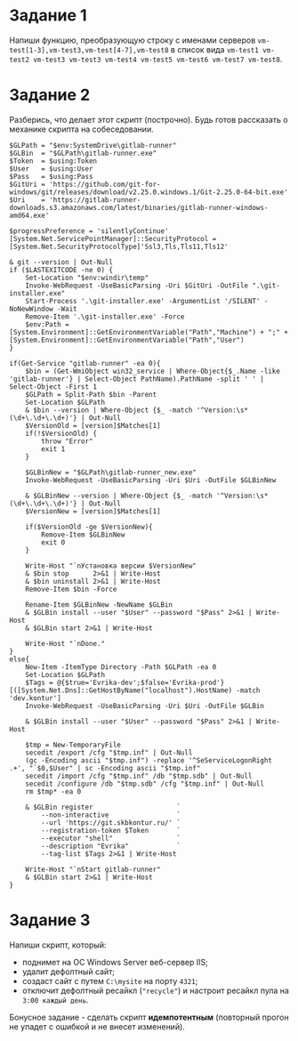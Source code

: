 # Задание 1
Напиши функцию, преобразующую строку с именами серверов ```vm-test[1-3],vm-test3,vm-test[4-7],vm-test8```
в список вида ```vm-test1 vm-test2 vm-test3 vm-test3 vm-test4 vm-test5 vm-test6 vm-test7 vm-test8```.

# Задание 2
Разберись, что делает этот скрипт (построчно). Будь готов рассказать о механике скрипта на собеседовании.
```
$GLPath = "$env:SystemDrive\gitlab-runner"
$GLBin  = "$GLPath\gitlab-runner.exe"
$Token  = $using:Token
$User   = $using:User
$Pass   = $using:Pass
$GitUri = 'https://github.com/git-for-windows/git/releases/download/v2.25.0.windows.1/Git-2.25.0-64-bit.exe'
$Uri    = 'https://gitlab-runner-downloads.s3.amazonaws.com/latest/binaries/gitlab-runner-windows-amd64.exe'

$progressPreference = 'silentlyContinue'
[System.Net.ServicePointManager]::SecurityProtocol = [System.Net.SecurityProtocolType]'Ssl3,Tls,Tls11,Tls12'

& git --version | Out-Null
if ($LASTEXITCODE -ne 0) {
    Set-Location "$env:windir\temp"
    Invoke-WebRequest -UseBasicParsing -Uri $GitUri -OutFile ".\git-installer.exe"
    Start-Process '.\git-installer.exe' -ArgumentList '/SILENT' -NoNewWindow -Wait
    Remove-Item '.\git-installer.exe' -Force
    $env:Path = [System.Environment]::GetEnvironmentVariable("Path","Machine") + ";" + [System.Environment]::GetEnvironmentVariable("Path","User")
}

if(Get-Service "gitlab-runner" -ea 0){
    $bin = (Get-WmiObject win32_service | Where-Object{$_.Name -like 'gitlab-runner'} | Select-Object PathName).PathName -split ' ' | Select-Object -First 1
    $GLPath = Split-Path $bin -Parent
    Set-Location $GLPath
    & $bin --version | Where-Object {$_ -match '^Version:\s*(\d+\.\d+\.\d+)'} | Out-Null
    $VersionOld = [version]$Matches[1]
    if(!$VersionOld) {
        throw "Error"
        exit 1
    }

    $GLBinNew = "$GLPath\gitlab-runner_new.exe"
    Invoke-WebRequest -UseBasicParsing -Uri $Uri -OutFile $GLBinNew

    & $GLBinNew --version | Where-Object {$_ -match '^Version:\s*(\d+\.\d+\.\d+)'} | Out-Null
    $VersionNew = [version]$Matches[1]

    if($VersionOld -ge $VersionNew){
        Remove-Item $GLBinNew
        exit 0
    }

    Write-Host "`nУстановка версии $VersionNew"
    & $bin stop      2>&1 | Write-Host
    & $bin uninstall 2>&1 | Write-Host
    Remove-Item $bin -Force

    Rename-Item $GLBinNew -NewName $GLBin
    & $GLBin install --user "$User" --password "$Pass" 2>&1 | Write-Host
    & $GLBin start 2>&1 | Write-Host

    Write-Host "`nDone."
}
else{
    New-Item -ItemType Directory -Path $GLPath -ea 0
    Set-Location $GLPath
    $Tags = @{$true='Evrika-dev';$false='Evrika-prod'}[([System.Net.Dns]::GetHostByName("localhost").HostName) -match 'dev.kontur']
    Invoke-WebRequest -UseBasicParsing -Uri $Uri -OutFile $GLBin

    & $GLBin install --user "$User" --password "$Pass" 2>&1 | Write-Host

    $tmp = New-TemporaryFile
    secedit /export /cfg "$tmp.inf" | Out-Null
    (gc -Encoding ascii "$tmp.inf") -replace '^SeServiceLogonRight .+', "`$0,$User" | sc -Encoding ascii "$tmp.inf"
    secedit /import /cfg "$tmp.inf" /db "$tmp.sdb" | Out-Null
    secedit /configure /db "$tmp.sdb" /cfg "$tmp.inf" | Out-Null
    rm $tmp* -ea 0

    & $GLBin register                     `
        --non-interactive                 `
        --url 'https://git.skbkontur.ru/' `
        --registration-token $Token       `
        --executor "shell"                `
        --description "Evrika"            `
        --tag-list $Tags 2>&1 | Write-Host

    Write-Host "`nStart gitlab-runner"
    & $GLBin start 2>&1 | Write-Host
}
```

# Задание 3
Напиши скрипт, который:
- поднимет на ОС Windows Server веб-сервер IIS;
- удалит дефолтный сайт;
- создаст сайт с путем ```C:\mysite``` на порту ```4321```; 
- отключит дефолтный ресайкл (```"recycle"```) и настроит ресайкл пула на ```3:00 каждый день```.

Бонусное задание - сделать скрипт **идемпотентным** (повторный прогон не упадет с ошибкой и не внесет изменений).